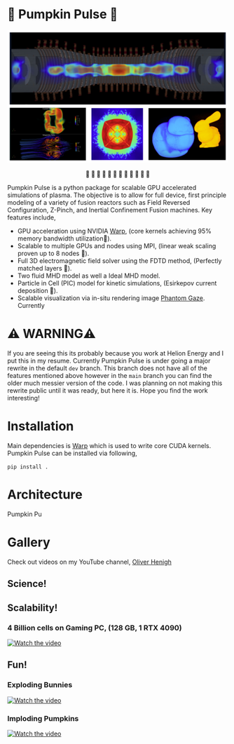 # 🎃 Pumpkin Pulse 🎃

<div align="center">
  <img src="https://github.com/loliverhennigh/PumpkinPulse/blob/dev/assets/cover_image.png">
  <p><strong>🎃 🎃 🎃 🎃 🎃 🎃 🎃 🎃 🎃 🎃 🎃 🎃</strong></p>
</div>

Pumpkin Pulse is a python package for scalable GPU accelerated simulations of plasma. The objective is to allow for full device, first principle modeling of a variety of fusion reactors such as Field Reversed Configuration, Z-Pinch, and Inertial Confinement Fusion machines. Key features include,

- GPU acceleration using NVIDIA [Warp](https://github.com/NVIDIA/warp), (core kernels achieving 95% memory bandwidth utilization🎃).
- Scalable to multiple GPUs and nodes using MPI, (linear weak scaling proven up to 8 nodes 🎃).
- Full 3D electromagnetic field solver using the FDTD method, (Perfectly matched layers 🎃).
- Two fluid MHD model as well a Ideal MHD model.
- Particle in Cell (PIC) model for kinetic simulations, (Esirkepov current deposition 🎃).
- Scalable visualization via in-situ rendering image [Phantom Gaze](https://github.com/loliverhennigh/PhantomGaze). Currently 

# ⚠️ WARNING⚠️ 

If you are seeing this its probably because you work at Helion Energy and I put this in my resume.
Currently Pumpkin Pulse is under going a major rewrite in the default `dev` branch.
This branch does not have all of the features mentioned above however in the `main` branch you can find the older much messier version of the code.
I was planning on not making this rewrite public until it was ready, but here it is. Hope you find the work interesting!

# Installation

Main dependencies is [Warp](https://github.com/NVIDIA/warp) which is used to write core CUDA kernels. Pumpkin Pulse can be installed via following,

```
pip install .
```

# Architecture

Pumpkin Pu

# Gallery

Check out videos on my YouTube channel, [Oliver Henigh](https://www.youtube.com/@oliverhennigh451)

## Science!

###

## Scalability!

### 4 Billion cells on Gaming PC, (128 GB, 1 RTX 4090)

[![Watch the video](https://img.youtube.com/vi/gtStqHPDXeI/0.jpg)](https://www.youtube.com/watch?v=gtStqHPDXeI)

## Fun!

### Exploding Bunnies

[![Watch the video](http://img.youtube.com/vi/FoYjATimtJo/0.jpg)](https://www.youtube.com/watch?v=FoYjATimtJo)

### Imploding Pumpkins

[![Watch the video](http://img.youtube.com/vi/875d3_iFTWM/0.jpg)](https://www.youtube.com/watch?v=875d3_iFTWM)
